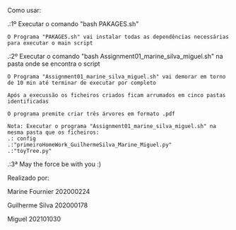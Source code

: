Como usar:


.:1º Executar o comando "bash PAKAGES.sh" 

	O Programa "PAKAGES.sh" vai instalar todas as dependências necessárias para executar o main script


.:2º Executar o comando "bash Assignment01_marine_silva_miguel.sh" na pasta onde se encontra o script


	O Programa "Assignment01_marine_silva_miguel.sh" vai demorar em torno de 10 min até terminar de executar por completo
	
	Após a execussão os ficheiros criados ficam arrumados em cinco pastas identificadas
	
	O programa premite criar três árvores em formato .pdf
	
	Nota: Executar o programa "Assignment01_marine_silva_miguel.sh" na mesma pasta que os ficheiros: 
	.: config
	.:"primeiroHomeWork_GuilhermeSilva_Marine_Miguel.py"
	.:"toyTree.py"


.:3ª May the force be with you :)


Realizado por:

Marine Fournier 202000224

Guilherme Silva 202000178

Miguel 202101030
    
